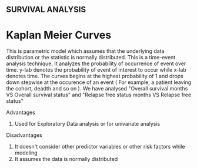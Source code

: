 ## SURVIVAL ANALYSIS

# Kaplan Meier Curves
This is parametric model which assumes that the underlying data distribution or the statistic is normally distributed. This is a time-event analysis technique. It analyzes the probability of occurrence of event over time. y-lab denotes the probability of event of interest to occur while x-lab denotes time. The curves begins at the highest probability of 1 and drops down stepwise at the occurence of an event ( For example, a patient leaving the cohort, deadth and so on ). We have analysed  "Overall survival months VS Overall survival status"  and "Relapse free status months VS Relapse free status"

Advantages

1) Used for Exploratory Data analysis or for univariate analysis

Disadvantages

1) It doesn't consider other predictor variables or other risk factors while modeling
2) It assumes the data is normally distributed
